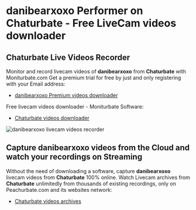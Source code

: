 # danibearxoxo Performer on Chaturbate - Free LiveCam videos downloader

## Chaturbate Live Videos Recorder

Monitor and record livecam videos of **danibearxoxo** from **Chaturbate** with Moniturbate.com
Get a premium trial for free by just and only registering with your Email address:
* [danibearxoxo Premium videos downloader](https://moniturbate.com/request-demo-licence-key.html)

Free livecam videos downloader - Moniturbate Software:
* [Chaturbate videos downloader](https://moniturbate.com/moniturbate-download-software.html)

![danibearxoxo livecam videos recorder](https://peachurnet.com/templates/moniturbate-software.png)


## Capture danibearxoxo videos from the Cloud and watch your recordings on Streaming

Without the need of downloading a software, capture **danibearxoxo** livecam videos from **Chaturbate** 100% online.
Watch Livecam archives from **Chaturbate** unlimitedly from thousands of existing recordings, only on Peachurbate.com and its websites network:
* [Chaturbate videos archives](https://peachurnet.com/)